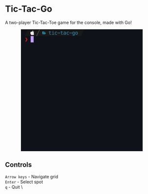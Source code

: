 # Tic-Tac-Go

A two-player Tic-Tac-Toe game for the console, made with Go!

<!-- ![](./gif.gif){width=50% } -->

<p align="center">
  <img src="/gif.gif" alt="Gameplay gif" style="height:400px;"/>
</p>

## Controls

`Arrow keys` - Navigate grid \
`Enter` - Select spot \
`q` - Quit \

